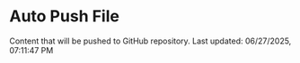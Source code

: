 # Auto Push File

Content that will be pushed to GitHub repository.
Last updated: 06/27/2025, 07:11:47 PM